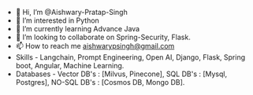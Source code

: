 - 👋 Hi, I’m @Aishwary-Pratap-Singh
- 👀 I’m interested in Python
- 🌱 I’m currently learning Advance Java
- 💞️ I’m looking to collaborate on Spring-Security, Flask.
- 📫 How to reach me aishwarypsingh@gmail.com
- Skills - Langchain, Prompt Engineering, Open AI, Django, Flask, Spring boot, Angular, Machine Learning.
- Databases - Vector DB's : [Milvus, Pinecone], SQL DB's : [Mysql, Postgres], NO-SQL DB's : [Cosmos DB, Mongo DB].

<!---
Aishwary-Pratap-Singh/Aishwary-Pratap-Singh is a ✨ special ✨ repository because its `README.md` (this file) appears on your GitHub profile.
You can click the Preview link to take a look at your changes.
--->
